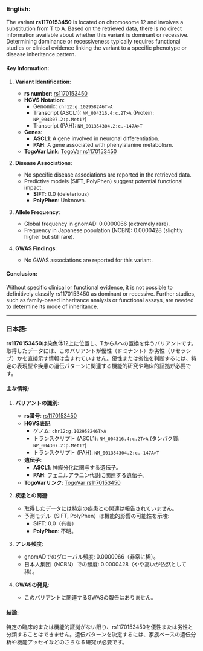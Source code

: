 ### English:
The variant **rs1170153450** is located on chromosome 12 and involves a substitution from T to A. Based on the retrieved data, there is no direct information available about whether this variant is dominant or recessive. Determining dominance or recessiveness typically requires functional studies or clinical evidence linking the variant to a specific phenotype or disease inheritance pattern. 

#### Key Information:
1. **Variant Identification**:
   - **rs number**: [rs1170153450](https://identifiers.org/dbsnp/rs1170153450)
   - **HGVS Notation**: 
     - Genomic: `chr12:g.102958246T>A`
     - Transcript (ASCL1): `NM_004316.4:c.2T>A` (Protein: `NP_004307.2:p.Met1?`)
     - Transcript (PAH): `NM_001354304.2:c.-147A>T`
   - **Genes**: 
     - **ASCL1**: A gene involved in neuronal differentiation.
     - **PAH**: A gene associated with phenylalanine metabolism.
   - **TogoVar Link**: [TogoVar rs1170153450](https://togovar.org/variant/tgv380877758)

2. **Disease Associations**:
   - No specific disease associations are reported in the retrieved data.
   - Predictive models (SIFT, PolyPhen) suggest potential functional impact:
     - **SIFT**: 0.0 (deleterious)
     - **PolyPhen**: Unknown.

3. **Allele Frequency**:
   - Global frequency in gnomAD: 0.0000066 (extremely rare).
   - Frequency in Japanese population (NCBN): 0.0000428 (slightly higher but still rare).

4. **GWAS Findings**:
   - No GWAS associations are reported for this variant.

#### Conclusion:
Without specific clinical or functional evidence, it is not possible to definitively classify rs1170153450 as dominant or recessive. Further studies, such as family-based inheritance analysis or functional assays, are needed to determine its mode of inheritance.

---

### 日本語:
**rs1170153450**は染色体12上に位置し、TからAへの置換を伴うバリアントです。取得したデータには、このバリアントが優性（ドミナント）か劣性（リセッシブ）かを直接示す情報は含まれていません。優性または劣性を判断するには、特定の表現型や疾患の遺伝パターンに関連する機能的研究や臨床的証拠が必要です。

#### 主な情報:
1. **バリアントの識別**:
   - **rs番号**: [rs1170153450](https://identifiers.org/dbsnp/rs1170153450)
   - **HGVS表記**: 
     - ゲノム: `chr12:g.102958246T>A`
     - トランスクリプト (ASCL1): `NM_004316.4:c.2T>A` (タンパク質: `NP_004307.2:p.Met1?`)
     - トランスクリプト (PAH): `NM_001354304.2:c.-147A>T`
   - **遺伝子**: 
     - **ASCL1**: 神経分化に関与する遺伝子。
     - **PAH**: フェニルアラニン代謝に関連する遺伝子。
   - **TogoVarリンク**: [TogoVar rs1170153450](https://togovar.org/variant/tgv380877758)

2. **疾患との関連**:
   - 取得したデータには特定の疾患との関連は報告されていません。
   - 予測モデル（SIFT, PolyPhen）は機能的影響の可能性を示唆:
     - **SIFT**: 0.0（有害）
     - **PolyPhen**: 不明。

3. **アレル頻度**:
   - gnomADでのグローバル頻度: 0.0000066（非常に稀）。
   - 日本人集団（NCBN）での頻度: 0.0000428（やや高いが依然として稀）。

4. **GWASの発見**:
   - このバリアントに関連するGWASの報告はありません。

#### 結論:
特定の臨床的または機能的証拠がない限り、rs1170153450を優性または劣性と分類することはできません。遺伝パターンを決定するには、家族ベースの遺伝分析や機能アッセイなどのさらなる研究が必要です。
